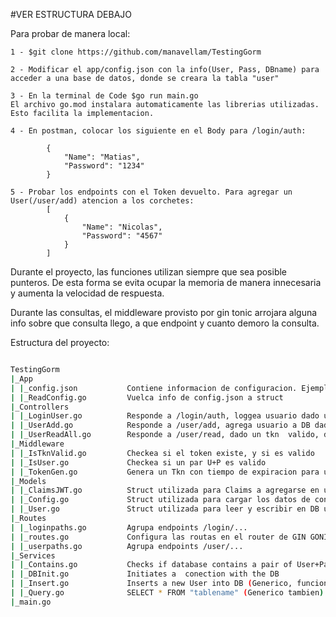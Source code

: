 #VER ESTRUCTURA DEBAJO 

Para probar de manera local:

    1 - $git clone https://github.com/manavellam/TestingGorm

    2 - Modificar el app/config.json con la info(User, Pass, DBname) para acceder a una base de datos, donde se creara la tabla "user"

    3 - En la terminal de Code $go run main.go
    El archivo go.mod instalara automaticamente las librerias utilizadas. Esto facilita la implementacion.

    4 - En postman, colocar los siguiente en el Body para /login/auth:
        
            {
                "Name": "Matias",
                "Password": "1234"
            }

    5 - Probar los endpoints con el Token devuelto. Para agregar un User(/user/add) atencion a los corchetes:
            [	        
	            {
                    "Name": "Nicolas",
                    "Password": "4567"
	            }
            ]

Durante el proyecto, las funciones utilizan siempre que sea posible punteros. De esta forma se evita ocupar la memoria de manera innecesaria y aumenta la velocidad de respuesta.

Durante las consultas, el middleware provisto por gin tonic arrojara alguna info sobre que consulta llego, a que  endpoint y cuanto demoro la consulta.

Estructura del proyecto:

``` bash

TestingGorm
|_App
| |_config.json           Contiene informacion de configuracion. Ejemplo, puerto del server
| |_ReadConfig.go         Vuelca info de config.json a struct  
|_Controllers
| |_LoginUser.go          Responde a /login/auth, loggea usuario dado un par valido de U+P, y que no este loggeado
| |_UserAdd.go            Responde a /user/add, agrega usuario a DB dado un token valido
| |_UserReadAll.go        Responde a /user/read, dado un tkn  valido, devuelve la info en DB users
|_Middleware
| |_IsTknValid.go         Checkea si el token existe, y si es valido
| |_IsUser.go             Checkea si un par U+P es valido
| |_TokenGen.go           Genera un Tkn con tiempo de expiracion para un usuario
|_Models
| |_ClaimsJWT.go          Struct utilizada para Claims a agregarse en un JWT (ExpiresAt, Issuer, etc...)
| |_Config.go             Struct utilizada para cargar los datos de configuracion
| |_User.go               Struct utilizada para leer y escribir en DB user con GORM
|_Routes
| |_loginpaths.go         Agrupa endpoints /login/...
| |_routes.go             Configura las routas en el router de GIN GONIC
| |_userpaths.go          Agrupa endpoints /user/...
|_Services
| |_Contains.go           Checks if database contains a pair of User+Pass
| |_DBInit.go             Initiates a  conection with the DB
| |_Insert.go             Inserts a new User into DB (Generico, funciona con cualquier DB y modelo)
| |_Query.go              SELECT * FROM "tablename" (Generico tambien)
|_main.go
```
